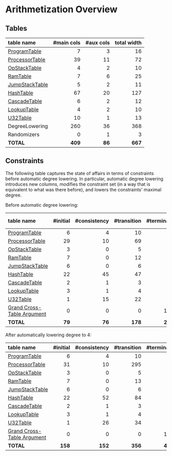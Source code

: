 # Arithmetization Overview

## Tables

<!-- auto-gen info spec_has_correct_table_overview -->
<!-- To reproduce this code, please run `cargo run spec_has_correct_table_overview`. -->
| table name                                 | #main cols | #aux cols | total width |
|:-------------------------------------------|-----------:|----------:|------------:|
| [ProgramTable](program-table.md)           |          7 |         3 |          16 |
| [ProcessorTable](processor-table.md)       |         39 |        11 |          72 |
| [OpStackTable](operational-stack-table.md) |          4 |         2 |          10 |
| [RamTable](random-access-memory-table.md)  |          7 |         6 |          25 |
| [JumpStackTable](jump-stack-table.md)      |          5 |         2 |          11 |
| [HashTable](hash-table.md)                 |         67 |        20 |         127 |
| [CascadeTable](cascade-table.md)           |          6 |         2 |          12 |
| [LookupTable](lookup-table.md)             |          4 |         2 |          10 |
| [U32Table](u32-table.md)                   |         10 |         1 |          13 |
| DegreeLowering                             |        260 |        36 |         368 |
| Randomizers                                |          0 |         1 |           3 |
| **TOTAL**                                  |    **409** |    **86** |     **667** |
<!-- auto-gen info stop -->

## Constraints

The following table captures the state of affairs in terms of constraints before automatic degree lowering.
In particular, automatic degree lowering introduces new columns, modifies the constraint set (in a way that
is equivalent to what was there before), and lowers the constraints' maximal degree.

<!-- auto-gen info spec_has_correct_constraints_overview -->
<!-- To reproduce this code, please run `cargo run spec_has_correct_constraints_overview`. -->

Before automatic degree lowering:

| table name                                     | #initial | #consistency | #transition | #terminal | max degree |
|:-----------------------------------------------|---------:|-------------:|------------:|----------:|-----------:|
| [ProgramTable](program-table.md)               |        6 |            4 |          10 |         2 |          4 |
| [ProcessorTable](processor-table.md)           |       29 |           10 |          69 |         1 |         19 |
| [OpStackTable](operational-stack-table.md)     |        3 |            0 |           5 |         0 |          4 |
| [RamTable](random-access-memory-table.md)      |        7 |            0 |          12 |         1 |          5 |
| [JumpStackTable](jump-stack-table.md)          |        6 |            0 |           6 |         0 |          4 |
| [HashTable](hash-table.md)                     |       22 |           45 |          47 |         2 |          9 |
| [CascadeTable](cascade-table.md)               |        2 |            1 |           3 |         0 |          4 |
| [LookupTable](lookup-table.md)                 |        3 |            1 |           4 |         1 |          3 |
| [U32Table](u32-table.md)                       |        1 |           15 |          22 |         2 |         12 |
| [Grand Cross-Table Argument](table-linking.md) |        0 |            0 |           0 |        14 |          1 |
| **TOTAL**                                      |   **79** |       **76** |     **178** |    **23** |     **19** |

After automatically lowering degree to 4:

| table name                                     | #initial | #consistency | #transition | #terminal |
|:-----------------------------------------------|---------:|-------------:|------------:|----------:|
| [ProgramTable](program-table.md)               |        6 |            4 |          10 |         2 |
| [ProcessorTable](processor-table.md)           |       31 |           10 |         295 |         1 |
| [OpStackTable](operational-stack-table.md)     |        3 |            0 |           5 |         0 |
| [RamTable](random-access-memory-table.md)      |        7 |            0 |          13 |         1 |
| [JumpStackTable](jump-stack-table.md)          |        6 |            0 |           6 |         0 |
| [HashTable](hash-table.md)                     |       22 |           52 |          84 |         2 |
| [CascadeTable](cascade-table.md)               |        2 |            1 |           3 |         0 |
| [LookupTable](lookup-table.md)                 |        3 |            1 |           4 |         1 |
| [U32Table](u32-table.md)                       |        1 |           26 |          34 |         2 |
| [Grand Cross-Table Argument](table-linking.md) |        0 |            0 |           0 |        14 |
| **TOTAL**                                      |  **158** |      **152** |     **356** |    **46** |
<!-- auto-gen info stop -->
